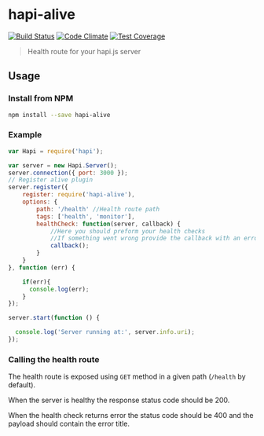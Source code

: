 # hapi-alive
[![Build Status](https://travis-ci.org/idoshamun/hapi-alive.svg)](https://travis-ci.org/idoshamun/hapi-alive)
[![Code Climate](https://codeclimate.com/github/idoshamun/hapi-alive/badges/gpa.svg)](https://codeclimate.com/github/idoshamun/hapi-alive)
[![Test Coverage](https://codeclimate.com/github/idoshamun/hapi-alive/badges/coverage.svg)](https://codeclimate.com/github/idoshamun/hapi-alive/coverage)

> Health route for your hapi.js server

## Usage

### Install from NPM

```sh
npm install --save hapi-alive
```

### Example

```javascript
var Hapi = require('hapi');

var server = new Hapi.Server();
server.connection({ port: 3000 });
// Register alive plugin
server.register({
    register: require('hapi-alive'),
    options: {
        path: '/health' //Health route path
        tags: ['health', 'monitor'],
        healthCheck: function(server, callback) {
            //Here you should preform your health checks
            //If something went wrong provide the callback with an error
            callback();
        }
    }
}, function (err) {

    if(err){
      console.log(err);
    }
});

server.start(function () {

  console.log('Server running at:', server.info.uri);
});
```

### Calling the health route

The health route is exposed using `GET` method in a given path (`/health` by default).

When the server is healthy the response status code should be 200.

When the health check returns error the status code should be 400 and the payload should contain the error title.
